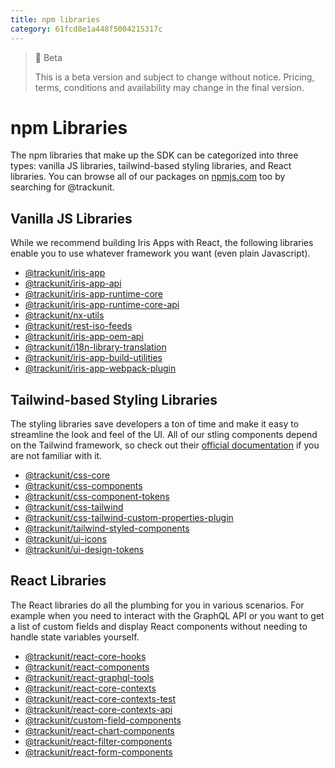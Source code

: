 ```yaml
---
title: npm libraries
category: 61fcd8e1a448f5004215317c
---
```


> 🚧 Beta
> 
> This is a beta version and subject to change without notice. Pricing, terms, conditions and availability may change in the final version.

# npm Libraries

The npm libraries that make up the SDK can be categorized into three types: vanilla JS libraries, tailwind-based styling libraries, and React libraries. You can browse all of our packages on [npmjs.com](https://www.npmjs.com/search?q=%40trackunit) too by searching for @trackunit.

## Vanilla JS Libraries
While we recommend building Iris Apps with React, the following libraries enable you to use whatever framework you want (even plain Javascript).

- [@trackunit/iris-app](https://www.npmjs.com/package/@trackunit/iris-app)
- [@trackunit/iris-app-api](https://www.npmjs.com/package/@trackunit/iris-app-api)
- [@trackunit/iris-app-runtime-core](https://www.npmjs.com/package/@trackunit/iris-app-runtime-core)
- [@trackunit/iris-app-runtime-core-api](https://www.npmjs.com/package/@trackunit/iris-app-runtime-core-api)
- [@trackunit/nx-utils](https://www.npmjs.com/package/@trackunit/nx-utils)
- [@trackunit/rest-iso-feeds](https://www.npmjs.com/package/@trackunit/rest-iso-feeds)
- [@trackunit/iris-app-oem-api](https://www.npmjs.com/package/@trackunit/iris-app-oem-api)
- [@trackunit/i18n-library-translation](https://www.npmjs.com/package/@trackunit/i18n-library-translation)
- [@trackunit/iris-app-build-utilities](https://www.npmjs.com/package/@trackunit/iris-app-build-utilities)
- [@trackunit/iris-app-webpack-plugin](https://www.npmjs.com/package/@trackunit/iris-app-webpack-plugin)

## Tailwind-based Styling Libraries
The styling libraries save developers a ton of time and make it easy to streamline the look and feel of the UI. All of our stling components depend on the Tailwind framework, so check out their [official documentation](https://tailwindcss.com/) if you are not familiar with it.

- [@trackunit/css-core](https://www.npmjs.com/package/@trackunit/css-core)
- [@trackunit/css-components](https://www.npmjs.com/package/@trackunit/css-components)
- [@trackunit/css-component-tokens](https://www.npmjs.com/package/@trackunit/css-component-tokens)
- [@trackunit/css-tailwind](https://www.npmjs.com/package/@trackunit/css-tailwind)
- [@trackunit/css-tailwind-custom-properties-plugin](https://www.npmjs.com/package/@trackunit/css-tailwind-custom-properties-plugin)
- [@trackunit/tailwind-styled-components](https://www.npmjs.com/package/@trackunit/tailwind-styled-components)
- [@trackunit/ui-icons](https://www.npmjs.com/package/@trackunit/ui-icons)
- [@trackunit/ui-design-tokens](https://www.npmjs.com/package/@trackunit/ui-design-tokens)

## React Libraries
The React libraries do all the plumbing for you in various scenarios. For example when you need to interact with the GraphQL API or you want to get a list of custom fields and display React components without needing to handle state variables yourself.
- [@trackunit/react-core-hooks](https://www.npmjs.com/package/@trackunit/react-core-hooks)
- [@trackunit/react-components](https://www.npmjs.com/package/@trackunit/react-components)
- [@trackunit/react-graphql-tools](https://www.npmjs.com/package/@trackunit/react-graphql-tools)
- [@trackunit/react-core-contexts](https://www.npmjs.com/package/@trackunit/react-core-contexts)
- [@trackunit/react-core-contexts-test](https://www.npmjs.com/package/@trackunit/react-core-contexts-test)
- [@trackunit/react-core-contexts-api](https://www.npmjs.com/package/@trackunit/react-core-contexts-api)
- [@trackunit/custom-field-components](https://www.npmjs.com/package/@trackunit/custom-field-components)
- [@trackunit/react-chart-components](https://www.npmjs.com/package/@trackunit/react-chart-components)
- [@trackunit/react-filter-components](https://www.npmjs.com/package/@trackunit/react-filter-components)
- [@trackunit/react-form-components](https://www.npmjs.com/package/@trackunit/react-form-components)
